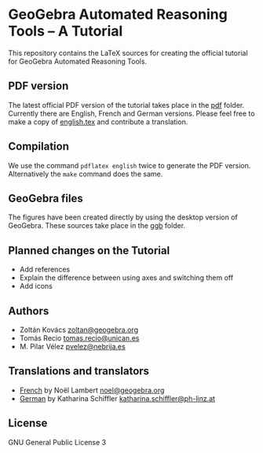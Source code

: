 # GeoGebra Automated Reasoning Tools – A Tutorial

This repository contains the LaTeX sources for creating the official tutorial for GeoGebra Automated Reasoning Tools.

## PDF version

The latest official PDF version of the tutorial takes place in the
[pdf](pdf) folder. Currently there are English, French and German
versions. Please feel free to make a copy of [english.tex](english.tex)
and contribute a translation.

## Compilation

We use the command `pdflatex english` twice to generate the PDF version. Alternatively the `make` command does
the same.

## GeoGebra files

The figures have been created directly by using the desktop version of GeoGebra. These sources take place in the [ggb](ggb) folder.

## Planned changes on the Tutorial
* Add references
* Explain the difference between using axes and switching them off
* Add icons

## Authors
* Zoltán Kovács <zoltan@geogebra.org>
* Tomás Recio <tomas.recio@unican.es>
* M. Pilar Vélez <pvelez@nebrija.es>

## Translations and translators
* [French](pdf/francais.pdf) by Noël Lambert <noel@geogebra.org>
* [German](pdf/deutsch.pdf) by Katharina Schiffler <katharina.schiffler@ph-linz.at>

## License
GNU General Public License 3
